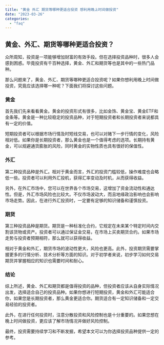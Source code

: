 ```yaml
---
title: "黄金 外汇 期货等哪种更适合投资 想利用晚上时间做投资"
date: "2023-03-26"
categories: 
  - "faq"
---
```


## 黄金、外汇、期货等哪种更适合投资？

众所周知，投资是一项能够增加财富的有效手段。但在选择投资品种时，很多人会感到困惑。毕竟投资有千百种选择，黄金、外汇和期货等也是其中的一些热门品种。

那么问题来了，黄金、外汇、期货等哪种更适合投资呢？如果你想利用晚上时间做投资，究竟应该选择哪一种呢？下面我们将探讨这些问题。

### 黄金

首先我们先来看看黄金。黄金的投资形式有很多，比如金饰、黄金宝、黄金ETF和金条等。黄金是一种比较稳定的投资品种，对于短期投资者和长期投资者来说都具有一定的价值。

短期投资者可以根据市场行情及时短线交易，也可以对赌下一步行情的变化，风险相对低。如果你是长期投资者，那么黄金也是一个值得考虑的选项。长期持有黄金，可以规避通货膨胀的风险，同时黄金的实物性质也具有很好的保值性。

### 外汇

第二种投资品种是外汇。相对于黄金而言，外汇的投资门槛较低，操作难度也会略低一些。投资者可以利用外汇投机，获得汇率变动及时机，从而获得收益。

另外，在外汇市场中，您可以在世界各个市场交易，这增加了资金流动性和通达性。但是，外汇市场风险也比较大。不仅市场波动大，而且地缘政治影响也会影响市场走势。因此，在进行外汇投资时，一定要有足够的知识储备和谨慎投资。

### 期货

第三种投资品种是期货。期货是一种标准化合约，它规定在未来某个特定时间内交割该货物或资产。投资者可以通过保证金交易，在市场上买卖期货合约。如果市场走势与投资者预期相符，那么就可以获得收益。

相对于黄金和外汇，期货市场的波动性更大，风险也更高。此外，投资期货需要掌握更多的行情分析、技术分析等方面的知识。对于初学者来说，初步学习如何交易期货并掌握相应的知识也需要时间和耐心。

### 结论

综上所述，黄金、外汇和期货都是值得投资的品种，但投资者应该从自身实际情况出发，选择适合自己的投资品种。如果你想进行短期投资，黄金和外汇可能适合你，如果您是长期投资者，那么黄金更适合你。期货适合有一定知识储备和一定交易经验的投资者。

此外，在进行任何投资时，注意分散投资和风险控制也是十分重要的。如果您想在晚上时间做投资，更应该了解市场情况并做好风险控制。

最终，投资需要持续学习和不断发掘，希望本文可以为你选择投资品种提供一定的参考。
